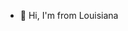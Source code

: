 - 👋 Hi, I'm from Louisiana 

<!---
JWiker420/JWiker420 is a ✨ special ✨ repository because its `README.md` (this file) appears on your GitHub profile.
You can click the Preview link to take a look at your changes.
--->
